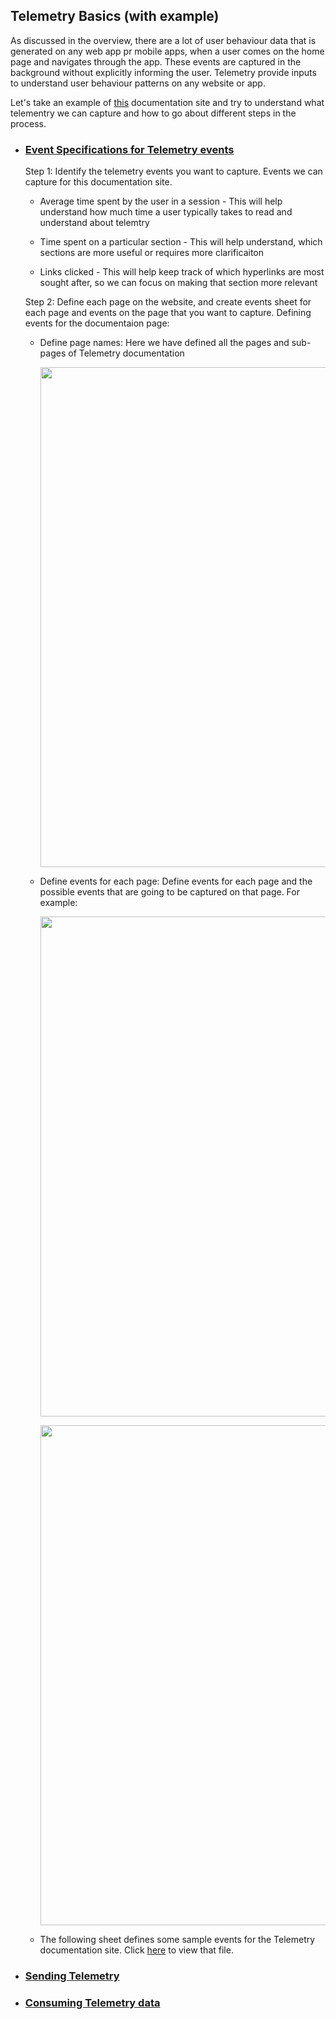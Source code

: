 ## Telemetry Basics (with example)

As discussed in the overview, there are a lot of user behaviour data that is generated on any web app pr mobile apps, when a user comes on the home page and navigates through the app. These events are captured in the background without explicitly informing the user. Telemetry provide inputs to understand user behaviour patterns on any website or app.

Let's take an example of [this](http://docs.sunbird.org/latest/developer-docs/telemetry/overview/) documentation site and try to understand what telementry we can capture and how to go about different steps in the process.

- ### [Event Specifications for Telemetry events](http://docs.sunbird.org/latest/developer-docs/telemetry/specification/#events-specs)

     Step 1: Identify the telemetry events you want to capture.
     Events we can capture for this documentation site.

    - Average time spent by the user in a session - This will help understand how much time a user typically takes to read and understand about telemtry

    - Time spent on a particular section - This will help understand, which sections are more useful or requires more clarificaiton

    - Links clicked - This will help keep track of which hyperlinks are most sought after, so we can focus on making that section more relevant

    Step 2: Define each page on the website, and create events sheet for each page and events on the page that you want to capture.
      Defining events for the documentaion page:

   - Define page names: Here we have defined all the pages and sub-pages of Telemetry documentation
      <p align="center">
      <img src = "https://user-images.githubusercontent.com/77961530/182592879-61abae8f-a984-4b7e-a2d8-c60b79dd97db.png" width="800"/>
      </p>

    - Define events for each page: Define events for each page and the possible events that are going to be captured on that page. For example:
      <p align="center">
      <img src = "https://user-images.githubusercontent.com/77961530/182615959-167627c4-b06d-4c5e-b5f0-46e8f20225b8.png" width="800"/>
      </p>
      
      <p align="center">
      <img src = "https://user-images.githubusercontent.com/77961530/182616175-6da62ee0-6ecc-4e55-8317-087567fa7e0f.png" width="800"/>
      </p>


    - The following sheet defines some sample events for the Telemetry documentation site. Click [here](https://docs.google.com/spreadsheets/d/1PcWibGk6fK25lTGAJB-irr8OsNpHhCa0o4gB4UycWN4/edit#gid=187433592) to view that file.

     
- ### [Sending Telemetry](http://docs.sunbird.org/latest/developer-docs/telemetry/sending_telemetry/)

- ### [Consuming Telemetry data](http://docs.sunbird.org/latest/developer-docs/telemetry/consuming_telemetry/)
